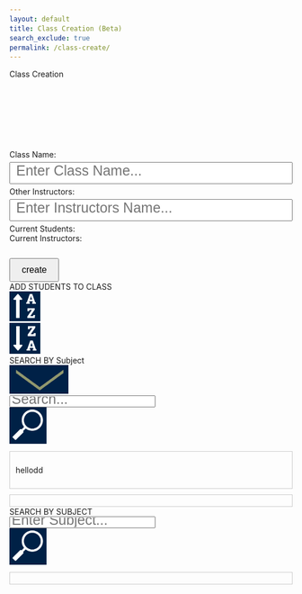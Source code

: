 ```yaml
---
layout: default
title: Class Creation (Beta)
search_exclude: true
permalink: /class-create/
---
```


<html lang="en">
<head>
    <meta charset="UTF-8">
    <title>Create a Class</title>
    <style>
        ::placeholder {
            font-size: 25px;
        }
        .classtitle {
            width: 100px; /* Set the width to 100px */
            margin: 10 auto; /* Center the element */
        }
        .inputis {
            width: 100%;
            padding: 10px;
            margin: 5px 0;
            box-sizing: border-box;
        }
        .createbutt {
            padding: 10px 20px;
            font-size: 16px;
            margin-top: 10px;
            cursor: pointer;
        }
        .whitebox {
            border: 1px solid #ccc;
            padding: 10px;
            margin-top: 10px;
            max-height: 200px;
            overflow-y: auto;
        }
        .person-div {
            padding: 5px;
            border-bottom: 1px solid #eee;
        }
    </style>
</head>
<body class="light">
<div class="classflex-container">
    <div class="bigpapa">
        <div>
            <div class="classperiodcreation">
                <div id="classtitle" style="width: 850px;">Class Creation</div>
                <div style="padding-top: 25%;">
                    <label>Class Name:
                        <input id="className" class="inputis" placeholder="Enter Class Name...">
                    </label><br>
                </div>
                <div>
                    <label>Other Instructors:
                        <input id="Teachers" class="inputis" placeholder="Enter Instructors Name...">
                    </label><br>
                </div>
                <div>Current Students:
                    <div id="curStu"><!--Insert stuff here--></div>
                </div>
                <div>Current Instructors:
                    <div id="curIns"><!--Insert stuff here--></div>
                    <br>
                </div>
            </div>
            <input class="createbutt" type="button" value="create" id="createButton">
        </div>
        <div class="addstudents">
            <div class="toolbarss">
                <div id="stupiddiv">
                    <div>ADD STUDENTS TO CLASS</div>
                </div>
                <div style="width: 11%;">
                    <img class="hater" src="../images/a-z.png" onclick="sortStudents('asc')">
                </div>
                <div style="width: 11%;">
                    <img class="hater" src="../images/z-a.png" onclick="sortStudents('desc')">
                </div>
            </div>
            <div class="toolbarss">
                <div id="stupiddiv">
                    <div>SEARCH BY Subject</div>
                    <img id="arrow" src="../images/arrow.png">
                </div>
                <input id="subjectInput" style="width: 50%;" placeholder="Search..." oninput="getPersonsBySubject()">
                <div style="width: 13%;">
                    <img class="hater" src="../images/searchIcon.png">
                </div>
            </div>
            <div class="whitebox" id="studentList">
                <p>hellodd</p>  <!--This is gonna have all the classes appear, I don't know how to do that-->
            </div>
            <div class="whitebox" id="subjectList">
                <!-- Results will be inserted here -->
            </div>
            <div class="toolbarss">
                <div id="stupiddiv">
                    <div>SEARCH BY SUBJECT</div>
                </div>
                <input id="subjectInput" style="width: 50%;" placeholder="Enter Subject..." oninput="getPersonsBySubject()">
                <div style="width: 13%;">
                    <img class="hater" src="../images/searchIcon.png" onclick="getPersonsBySubject()">
                </div>
            </div>
            <div class="whitebox" id="subjectList">
                <!-- Results will be inserted here -->
            </div>
        </div>
    </div>
    <br><br><br><br><br><br><br><br>
</div>
<script>
    window.onload = (event) => {
      console.log("Page is fully loaded");
      let DarkMode = localStorage.getItem('DarkMode');
      DarkMode = (DarkMode === 'true'); // Convert to boolean
      console.log(DarkMode);
      if (DarkMode) {
        document.body.classList.add('dark');
        document.body.classList.remove('light');
      } else {
        document.body.classList.add('light');
        document.body.classList.remove('dark');
      }
    };

    var local = "http://localhost:8911";
    var deployed = "https://jcc.stu.nighthawkcodingsociety.com";
    document.getElementById('createButton').addEventListener('click', function() {
        const className = document.getElementById('className').value;
        const teachers = document.getElementById('Teachers').value;
        alert('Class Name: ' + className + '\nInstructors: ' + teachers);
        // Add your logic to handle the creation of the class here
    });

    function sortStudents(order) {
        // Add your logic to sort students here
        alert('Sorting students in ' + order + ' order');
    }

    function searchStudents() {
        // Add your logic to search students here
        const query = document.getElementById('studentsearc').value;
        alert('Searching for: ' + query);
    }

    function getPersonsBySubject() {
        const subject = document.getElementById('subjectInput').value.trim();
        if (subject.length < 1) {
            document.getElementById('subjectList').innerHTML = ''; // Clear the list if input is empty
            return;
        }

        fetch(`${local}/api/person/getBySubject/${subject}`, {
            method: 'GET',
            mode: 'cors', // no-cors, *cors, same-origin
            cache: 'no-cache', // *default, no-cache, reload, force-cache, only-if-cached
            credentials: 'include', // include, *same-origin, omit
            headers: {
                "content-type": "application/json",
            },
        })
        .then(response => {
            if (!response.ok) {
                throw new Error('Network response was not ok');
            }
            return response.json();
        })
        .then(data => {
            // Handle fetched person data here
            console.log(data);
            const subjectList = document.getElementById('subjectList');
            subjectList.innerHTML = '';
            if (data.length === 0) {
                subjectList.textContent = 'No persons found for the given subject.';
            } else {
                data.forEach(person => {
                    console.log(person);
                    const personDiv = document.createElement('div');
                    personDiv.className = 'person-div';
                    personDiv.textContent = `Name: ${person.name}, Email: ${person.email}`;
                    subjectList.appendChild(personDiv);
                });
            }
        })
        .catch(error => {
            console.error('Error fetching persons by subject:', error);
        });
    }
</script>
</body>
</html>
